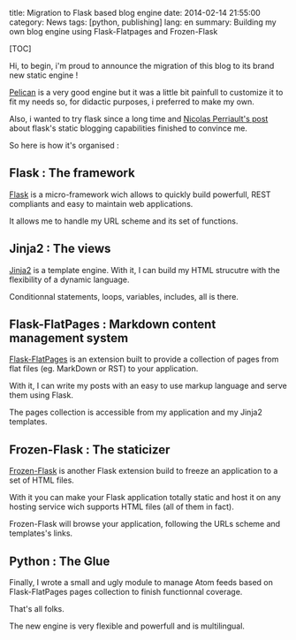 title: Migration to Flask based blog engine
date: 2014-02-14 21:55:00
category: News
tags: [python, publishing]
lang: en
summary: Building my own blog engine using Flask-Flatpages and Frozen-Flask

[TOC]

Hi, to begin, i'm proud to announce the migration of this blog to its brand new
static engine !

[Pelican] is a very good engine but it was a little bit painfull to customize
it to fit my needs so, for didactic purposes, i preferred to make my own.

Also, i wanted to try flask since a long time and [Nicolas Perriault's post]
about flask's static blogging capabilities finished to convince me.

So here is how it's organised :

Flask : The framework
---------------------

[Flask] is a micro-framework wich allows to quickly build powerfull, REST
compliants and easy to maintain web applications.

It allows me to handle my URL scheme and its set of functions.

Jinja2 : The views
------------------

[Jinja2] is a template engine. With it, I can build my HTML strucutre with the
flexibility of a dynamic language.

Conditionnal statements, loops, variables, includes, all is there.

Flask-FlatPages : Markdown content management system
---------------------------------------------------

[Flask-FlatPages] is an extension built to provide a collection of pages
from flat files (eg. MarkDown or RST) to your application.

With it, I can write my posts with an easy to use markup language and serve
them using Flask.

The pages collection is accessible from my application and my Jinja2
templates.

Frozen-Flask : The staticizer
-----------------------------

[Frozen-Flask] is another Flask extension build to freeze an application to
a set of HTML files.

With it you can make your Flask application totally static and host it on any
hosting service wich supports HTML files (all of them in fact).

Frozen-Flask will browse your application, following the URLs scheme and
templates's links.

Python : The Glue
-----------------

Finally, I wrote a small and ugly module to manage Atom feeds based on
Flask-FlatPages pages collection to finish functionnal coverage.

That's all folks.

The new engine is very flexible and powerfull and is multilingual.

[Pelican]: http://blog.getpelican.com/ "Pelican"
[Flask]: http://flask.pocoo.org/ "Flask"
[Jinja2]: http://jinja.pocoo.org/docs/ "Jinja2"
[Frozen-Flask]: http://pythonhosted.org/Frozen-Flask/ "Frozen-Flask"
[Flask-FlatPages]: http://pythonhosted.org/Flask-FlatPages/ "Flask-FlatPages"
[Nicolas Perriault's post]: https://nicolas.perriault.net/code/2012/dead-easy-yet-powerful-static-website-generator-with-flask/ "Nicolas Perriault's Blog"

